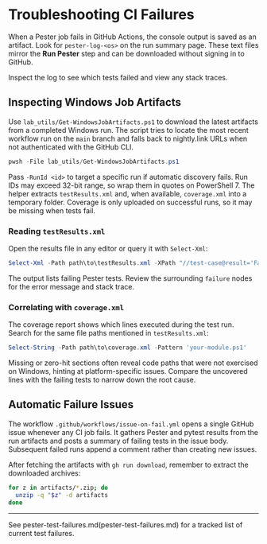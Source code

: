 # Troubleshooting CI Failures

When a Pester job fails in GitHub Actions, the console output is saved as an artifact.
Look for `pester-log-<os>` on the run summary page. These text files mirror the
**Run Pester** step and can be downloaded without signing in to GitHub.

Inspect the log to see which tests failed and view any stack traces.

## Inspecting Windows Job Artifacts

Use `lab_utils/Get-WindowsJobArtifacts.ps1` to download the latest artifacts from a completed Windows run. The script tries to locate the most recent workflow run on the `main` branch and falls back to nightly.link URLs when not authenticated with the GitHub CLI.

```powershell
pwsh -File lab_utils/Get-WindowsJobArtifacts.ps1
```

Pass `-RunId <id>` to target a specific run if automatic discovery fails. Run IDs may exceed 32-bit range, so wrap them in quotes on PowerShell 7. The helper extracts `testResults.xml` and, when available, `coverage.xml` into a temporary folder. Coverage is only uploaded on successful runs, so it may be missing when tests fail.

### Reading `testResults.xml`

Open the results file in any editor or query it with `Select-Xml`:

```powershell
Select-Xml -Path path\to\testResults.xml -XPath "//test-case@result='Failed' or @outcome='Failed'"  ForEach-Object { $_.Node.name }
```

The output lists failing Pester tests. Review the surrounding `failure` nodes for the error message and stack trace.

### Correlating with `coverage.xml`

The coverage report shows which lines executed during the test run. Search for the same file paths mentioned in `testResults.xml`:

```powershell
Select-String -Path path\to\coverage.xml -Pattern 'your-module.ps1'
```

Missing or zero-hit sections often reveal code paths that were not exercised on Windows, hinting at platform-specific issues. Compare the uncovered lines with the failing tests to narrow down the root cause.

## Automatic Failure Issues

The workflow `.github/workflows/issue-on-fail.yml` opens a single GitHub issue whenever any CI job fails. It gathers Pester and pytest results from the run artifacts and posts a summary of failing tests in the issue body. Subsequent failed runs append a comment rather than creating new issues.

After fetching the artifacts with `gh run download`, remember to extract the downloaded archives:

```bash
for z in artifacts/*.zip; do
  unzip -q "$z" -d artifacts
done
```

---

See pester-test-failures.md(pester-test-failures.md) for a tracked list of current test failures.
